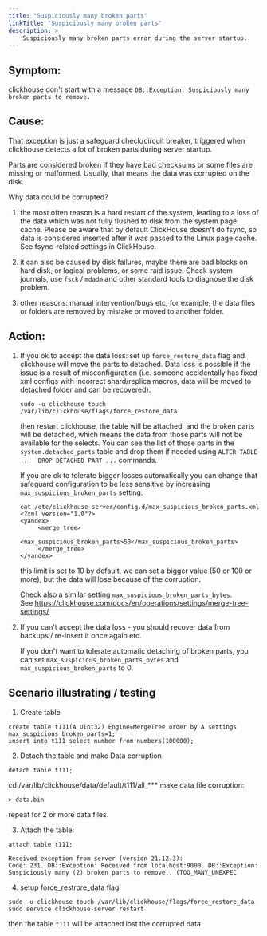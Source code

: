 ```yaml
---
title: "Suspiciously many broken parts"
linkTitle: "Suspiciously many broken parts"
description: >
    Suspiciously many broken parts error during the server startup.
---
```


## Symptom:

clickhouse don't start with a message `DB::Exception: Suspiciously many broken parts to remove.`

## Cause:

That exception is just a safeguard check/circuit breaker, triggered when clickhouse detects a lot of broken parts during server startup.

Parts are considered broken if they have bad checksums or some files are missing or malformed. Usually, that means the data was corrupted on the disk.

Why data could be corrupted?

1. the most often reason is a hard restart of the system, leading to a loss of the data which was not fully flushed to disk from the system page cache. Please be aware that by default ClickHouse doesn't do fsync, so data is considered inserted after it was passed to the Linux page cache. See fsync-related settings in ClickHouse.

2. it can also be caused by disk failures, maybe there are bad blocks on hard disk, or logical problems, or some raid issue. Check system journals, use `fsck` / `mdadm` and other standard tools to diagnose the disk problem. 

3. other reasons: manual intervention/bugs etc, for example, the data files or folders are removed by mistake or moved to another folder.

## Action:

1. If you ok to accept the data loss: set up `force_restore_data` flag and clickhouse will move the parts to detached. Data loss is possible if the issue is a result of misconfiguration (i.e. someone accidentally has fixed xml configs with incorrect shard/replica macros, data will be moved to detached folder and can be recovered).

    ```
    sudo -u clickhouse touch /var/lib/clickhouse/flags/force_restore_data
    ``` 

    then restart clickhouse, the table will be attached, and the broken parts will be detached, which means the data from those parts will not be available for the selects. You can see the list of those parts in the `system.detached_parts` table and drop them if needed using `ALTER TABLE ...  DROP DETACHED PART ...` commands.

    If you are ok to tolerate bigger losses automatically you can change that safeguard configuration to be less sensitive by increasing `max_suspicious_broken_parts` setting:
    ```
    cat /etc/clickhouse-server/config.d/max_suspicious_broken_parts.xml
    <?xml version="1.0"?>
    <yandex>
         <merge_tree>
             <max_suspicious_broken_parts>50</max_suspicious_broken_parts>
         </merge_tree>
    </yandex>
    ```
    this limit is set to 10 by default, we can set a bigger value (50 or 100 or more), but the data will lose because of the corruption.

    Check also a similar setting `max_suspicious_broken_parts_bytes`.  
    See https://clickhouse.com/docs/en/operations/settings/merge-tree-settings/

2. If you can't accept the data loss - you should recover data from backups / re-insert it once again etc.

    If you don't want to tolerate automatic detaching of broken parts, you can set `max_suspicious_broken_parts_bytes` and `max_suspicious_broken_parts` to 0.


## Scenario illustrating / testing

1. Create table
```
create table t111(A UInt32) Engine=MergeTree order by A settings max_suspicious_broken_parts=1;
insert into t111 select number from numbers(100000);
```
2. Detach the table and make Data corruption 

```
detach table t111;
```
cd /var/lib/clickhouse/data/default/t111/all_*** 
make data file corruption:
```
> data.bin
``` 
repeat for 2 or more data files.

3. Attach the table:
```
attach table t111;
 
Received exception from server (version 21.12.3):
Code: 231. DB::Exception: Received from localhost:9000. DB::Exception: Suspiciously many (2) broken parts to remove.. (TOO_MANY_UNEXPEC
```
4. setup force_restrore_data flag
```
sudo -u clickhouse touch /var/lib/clickhouse/flags/force_restore_data
sudo service clickhouse-server restart
```
then the table `t111` will be attached lost the corrupted data.
